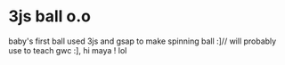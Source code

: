 # 3js ball o.o
 baby's first ball
used 3js and gsap to make spinning ball :]// will probably use to teach gwc :], hi maya ! lol

